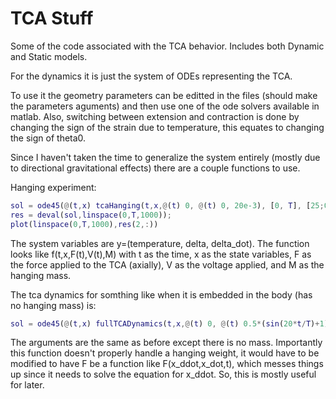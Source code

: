 # TCA Stuff

Some of the code associated with the TCA behavior. Includes both Dynamic and Static models.


For the dynamics it is just the system of ODEs representing the TCA.

To use it the geometry parameters can be editted in the files (should make the parameters aguments) and then use one of the ode solvers available in matlab. Also, switching between extension and contraction is done by changing the sign of the strain due to temperature, this equates to changing the sign of theta0.

Since I haven't taken the time to generalize the system entirely (mostly due to directional gravitational effects) there are a couple functions to use. 

Hanging experiment:
```matlab
sol = ode45(@(t,x) tcaHanging(t,x,@(t) 0, @(t) 0, 20e-3), [0, T], [25;0;0])
res = deval(sol,linspace(0,T,1000));
plot(linspace(0,T,1000),res(2,:))
```
The system variables are y=(temperature, delta, delta_dot). The function looks like f(t,x,F(t),V(t),M) with t as the time, x as the state variables, F as the force applied to the TCA (axially), V as the voltage applied, and M as the hanging mass.

The tca dynamics for somthing like when it is embedded in the body (has no hanging mass) is:
```matlab
sol = ode45(@(t,x) fullTCADynamics(t,x,@(t) 0, @(t) 0.5*(sin(20*t/T)+1)), [0, T], [25;0;0])
```
The arguments are the same as before except there is no mass. Importantly this function doesn't properly handle a hanging weight, it would have to be modified to have F be a function like F(x_ddot,x_dot,t), which messes things up since it needs to solve the equation for x_ddot. So, this is mostly useful for later.
